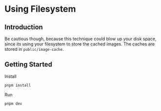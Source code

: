 # Using Filesystem

## Introduction
Be cautious though, because this technique could blow up your disk space, since its using your filesystem to store the cached images. The caches are stored in `public/image-cache`.

## Getting Started
Install
```bash
pnpm install
```
Run
```bash
pnpm dev
```